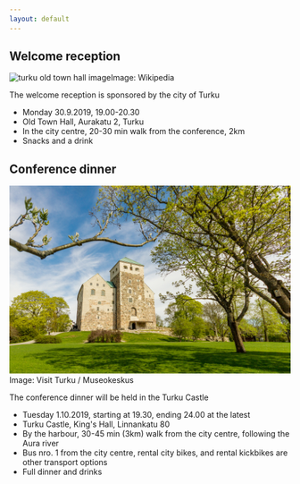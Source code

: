 ```yaml
---
layout: default
---
```


## Welcome reception

<div class="row">
<div class="col-6 col-12-medium">
     <span class="image fit"><img src="https://upload.wikimedia.org/wikipedia/commons/thumb/b/b5/Turun_kaupungintalo.jpg/1280px-Turun_kaupungintalo.jpg" alt="turku old town hall image" />Image: Wikipedia</span>
     
</div>
</div>


The welcome reception is sponsored by the city of Turku

* Monday 30.9.2019, 19.00-20.30
* Old Town Hall, Aurakatu 2, Turku
* In the city centre, 20-30 min walk from the conference, 2km
* Snacks and a drink

## Conference dinner

<div class="row">
<div class="col-6 col-12-medium">
     <span class="image fit"><img src="images/Turku_Castle_resized.jpg" alt="turku castle image" />Image: Visit Turku / Museokeskus</span>
</div>
</div>


The conference dinner will be held in the Turku Castle

* Tuesday 1.10.2019, starting at 19.30, ending 24.00 at the latest
* Turku Castle, King's Hall, Linnankatu 80
* By the harbour, 30-45 min (3km) walk from the city centre, following the Aura river
* Bus nro. 1 from the city centre, rental city bikes, and rental kickbikes are other transport options
* Full dinner and drinks

